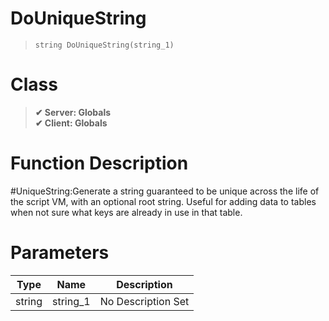 # DoUniqueString
> `string DoUniqueString(string_1)`
# Class
> __✔ Server: Globals__  
> __✔ Client: Globals__  
# Function Description
#UniqueString:Generate a string guaranteed to be unique across the life of the script VM, with an optional root string. Useful for adding data to tables when not sure what keys are already in use in that table.
# Parameters
Type|Name|Description
--|--|--
string|string_1|No Description Set
